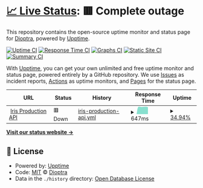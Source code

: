 # [📈 Live Status](https://dioptra-io.github.io/iris-uptime): <!--live status--> **🟥 Complete outage**

This repository contains the open-source uptime monitor and status page for [Dioptra](https://www.dioptra.io/), powered by [Upptime](https://github.com/upptime/upptime).

[![Uptime CI](https://github.com/dioptra-io/iris-uptime/workflows/Uptime%20CI/badge.svg)](https://github.com/dioptra-io/iris-uptime/actions?query=workflow%3A%22Uptime+CI%22)
[![Response Time CI](https://github.com/dioptra-io/iris-uptime/workflows/Response%20Time%20CI/badge.svg)](https://github.com/dioptra-io/iris-uptime/actions?query=workflow%3A%22Response+Time+CI%22)
[![Graphs CI](https://github.com/dioptra-io/iris-uptime/workflows/Graphs%20CI/badge.svg)](https://github.com/dioptra-io/iris-uptime/actions?query=workflow%3A%22Graphs+CI%22)
[![Static Site CI](https://github.com/dioptra-io/iris-uptime/workflows/Static%20Site%20CI/badge.svg)](https://github.com/dioptra-io/iris-uptime/actions?query=workflow%3A%22Static+Site+CI%22)
[![Summary CI](https://github.com/dioptra-io/iris-uptime/workflows/Summary%20CI/badge.svg)](https://github.com/dioptra-io/iris-uptime/actions?query=workflow%3A%22Summary+CI%22)

With [Upptime](https://upptime.js.org), you can get your own unlimited and free uptime monitor and status page, powered entirely by a GitHub repository. We use [Issues](https://github.com/dioptra-io/iris-uptime/issues) as incident reports, [Actions](https://github.com/dioptra-io/iris-uptime/actions) as uptime monitors, and [Pages](https://dioptra-io.github.io/iris-uptime) for the status page.

<!--start: status pages-->
<!-- This summary is generated by Upptime (https://github.com/upptime/upptime) -->
<!-- Do not edit this manually, your changes will be overwritten -->
<!-- prettier-ignore -->
| URL | Status | History | Response Time | Uptime |
| --- | ------ | ------- | ------------- | ------ |
| <img alt="" src="https://favicons.githubusercontent.com/api.iris.dioptra.io" height="13"> [Iris Production API](https://api.iris.dioptra.io/) | 🟥 Down | [iris-production-api.yml](https://github.com/dioptra-io/iris-upptime/commits/HEAD/history/iris-production-api.yml) | <details><summary><img alt="Response time graph" src="./graphs/iris-production-api/response-time-week.png" height="20"> 647ms</summary><br><a href="https://dioptra-io.github.io/iris-uptime/history/iris-production-api"><img alt="Response time 647" src="https://img.shields.io/endpoint?url=https%3A%2F%2Fraw.githubusercontent.com%2Fdioptra-io%2Firis-upptime%2FHEAD%2Fapi%2Firis-production-api%2Fresponse-time.json"></a><br><a href="https://dioptra-io.github.io/iris-uptime/history/iris-production-api"><img alt="24-hour response time 647" src="https://img.shields.io/endpoint?url=https%3A%2F%2Fraw.githubusercontent.com%2Fdioptra-io%2Firis-upptime%2FHEAD%2Fapi%2Firis-production-api%2Fresponse-time-day.json"></a><br><a href="https://dioptra-io.github.io/iris-uptime/history/iris-production-api"><img alt="7-day response time 647" src="https://img.shields.io/endpoint?url=https%3A%2F%2Fraw.githubusercontent.com%2Fdioptra-io%2Firis-upptime%2FHEAD%2Fapi%2Firis-production-api%2Fresponse-time-week.json"></a><br><a href="https://dioptra-io.github.io/iris-uptime/history/iris-production-api"><img alt="30-day response time 647" src="https://img.shields.io/endpoint?url=https%3A%2F%2Fraw.githubusercontent.com%2Fdioptra-io%2Firis-upptime%2FHEAD%2Fapi%2Firis-production-api%2Fresponse-time-month.json"></a><br><a href="https://dioptra-io.github.io/iris-uptime/history/iris-production-api"><img alt="1-year response time 647" src="https://img.shields.io/endpoint?url=https%3A%2F%2Fraw.githubusercontent.com%2Fdioptra-io%2Firis-upptime%2FHEAD%2Fapi%2Firis-production-api%2Fresponse-time-year.json"></a></details> | <details><summary><a href="https://dioptra-io.github.io/iris-uptime/history/iris-production-api">34.94%</a></summary><a href="https://dioptra-io.github.io/iris-uptime/history/iris-production-api"><img alt="All-time uptime 34.94%" src="https://img.shields.io/endpoint?url=https%3A%2F%2Fraw.githubusercontent.com%2Fdioptra-io%2Firis-upptime%2FHEAD%2Fapi%2Firis-production-api%2Fuptime.json"></a><br><a href="https://dioptra-io.github.io/iris-uptime/history/iris-production-api"><img alt="24-hour uptime 34.94%" src="https://img.shields.io/endpoint?url=https%3A%2F%2Fraw.githubusercontent.com%2Fdioptra-io%2Firis-upptime%2FHEAD%2Fapi%2Firis-production-api%2Fuptime-day.json"></a><br><a href="https://dioptra-io.github.io/iris-uptime/history/iris-production-api"><img alt="7-day uptime 34.94%" src="https://img.shields.io/endpoint?url=https%3A%2F%2Fraw.githubusercontent.com%2Fdioptra-io%2Firis-upptime%2FHEAD%2Fapi%2Firis-production-api%2Fuptime-week.json"></a><br><a href="https://dioptra-io.github.io/iris-uptime/history/iris-production-api"><img alt="30-day uptime 34.94%" src="https://img.shields.io/endpoint?url=https%3A%2F%2Fraw.githubusercontent.com%2Fdioptra-io%2Firis-upptime%2FHEAD%2Fapi%2Firis-production-api%2Fuptime-month.json"></a><br><a href="https://dioptra-io.github.io/iris-uptime/history/iris-production-api"><img alt="1-year uptime 34.94%" src="https://img.shields.io/endpoint?url=https%3A%2F%2Fraw.githubusercontent.com%2Fdioptra-io%2Firis-upptime%2FHEAD%2Fapi%2Firis-production-api%2Fuptime-year.json"></a></details>

<!--end: status pages-->

[**Visit our status website →**](https://dioptra-io.github.io/iris-uptime)

## 📄 License

- Powered by: [Upptime](https://github.com/upptime/upptime)
- Code: [MIT](./LICENSE) © [Dioptra](https://www.dioptra.io/)
- Data in the `./history` directory: [Open Database License](https://opendatacommons.org/licenses/odbl/1-0/)
